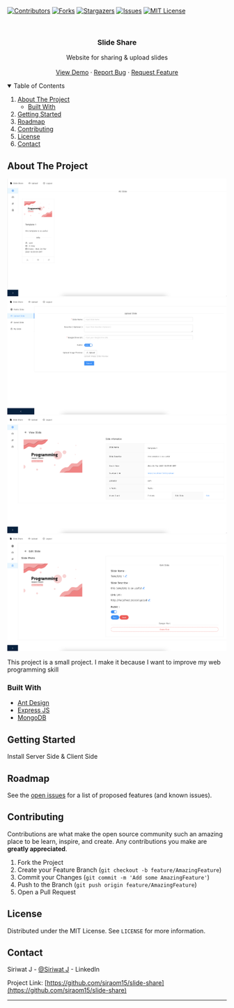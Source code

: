 <!--
*** Thanks for checking out the Best-README-Template. If you have a suggestion
*** that would make this better, please fork the repo and create a pull request
*** or simply open an issue with the tag "enhancement".
*** Thanks again! Now go create something AMAZING! :D
-->



<!-- PROJECT SHIELDS -->
<!--
*** I'm using markdown "reference style" links for readability.
*** Reference links are enclosed in brackets [ ] instead of parentheses ( ).
*** See the bottom of this document for the declaration of the reference variables
*** for contributors-url, forks-url, etc. This is an optional, concise syntax you may use.
*** https://www.markdownguide.org/basic-syntax/#reference-style-links
-->
[![Contributors][contributors-shield]][contributors-url]
[![Forks][forks-shield]][forks-url]
[![Stargazers][stars-shield]][stars-url]
[![Issues][issues-shield]][issues-url]
[![MIT License][license-shield]][license-url]



<!-- PROJECT LOGO -->
<br />
<p align="center">
  <!-- <a href="https://github.com/siraom15/slide-share">
    <img src="images/logo.png" alt="Logo" width="80" height="80">
  </a> -->

  <h3 align="center">Slide Share</h3>

  <p align="center">
    Website for sharing & upload slides 
    <br />
    <br />
    <a href="http://slide-share.vercel.app/">View Demo</a>
    ·
    <a href="https://github.com/siraom15/slide-share/issues">Report Bug</a>
    ·
    <a href="https://github.com/siraom15/slide-share/issues">Request Feature</a>
  </p>
</p>



<!-- TABLE OF CONTENTS -->
<details open="open">
  <summary>Table of Contents</summary>
  <ol>
    <li>
      <a href="#about-the-project">About The Project</a>
      <ul>
        <li><a href="#built-with">Built With</a></li>
      </ul>
    </li>
    <li>
      <a href="#getting-started">Getting Started</a>
      <ul>
        <!-- <li><a href="#prerequisites">Prerequisites</a></li> -->
        <!-- <li><a href="#installation">Installation</a></li> -->
      </ul>
    </li>
    <!-- <li><a href="#usage">Usage</a></li> -->
    <li><a href="#roadmap">Roadmap</a></li>
    <li><a href="#contributing">Contributing</a></li>
    <li><a href="#license">License</a></li>
    <li><a href="#contact">Contact</a></li>
  </ol>
</details>



<!-- ABOUT THE PROJECT -->
## About The Project

![Home](https://github.com/siraom15/slide-share/blob/main/images/home.png?raw=true)
![Upload](https://github.com/siraom15/slide-share/blob/main/images/upload.png?raw=true)
![view](https://github.com/siraom15/slide-share/blob/main/images/view.png?raw=true)
![edit](https://github.com/siraom15/slide-share/blob/main/images/edit.png?raw=true)

This project is a small project.
I make it because I want to improve my web programming skill

### Built With

* [Ant Design](https://ant.design)
* [Express JS](https://expressjs.com/)
* [MongoDB](https://www.mongodb.com/)



<!-- GETTING STARTED -->
## Getting Started

Install Server Side & Client Side

<!-- 
### Prerequisites

This is an example of how to list things you need to use the software and how to install them.
* npm
  ```sh
  npm install npm@latest -g
  ```
### Installation

1. Get a free API Key at [https://example.com](https://example.com)
2. Clone the repo
   ```sh
   git clone https://github.com/your_username_/Project-Name.git
   ```
3. Install NPM packages
   ```sh
   npm install
   ```
4. Enter your API in `config.js`
   ```JS
   const API_KEY = 'ENTER YOUR API';
   ``` -->



<!-- USAGE EXAMPLES -->
<!-- ## Usage

Use this space to show useful examples of how a project can be used. Additional screenshots, code examples and demos work well in this space. You may also link to more resources.

_For more examples, please refer to the [Documentation](https://example.com)_ -->



<!-- ROADMAP -->
## Roadmap

See the [open issues](https://github.com/siraom15/slide-share/issues) for a list of proposed features (and known issues).



<!-- CONTRIBUTING -->
## Contributing

Contributions are what make the open source community such an amazing place to be learn, inspire, and create. Any contributions you make are **greatly appreciated**.

1. Fork the Project
2. Create your Feature Branch (`git checkout -b feature/AmazingFeature`)
3. Commit your Changes (`git commit -m 'Add some AmazingFeature'`)
4. Push to the Branch (`git push origin feature/AmazingFeature`)
5. Open a Pull Request



<!-- LICENSE -->
## License

Distributed under the MIT License. See `LICENSE` for more information.



<!-- CONTACT -->
## Contact

Siriwat J - [@Siriwat J](https://www.linkedin.com/in/siriwat-j-174b0a1b7/) - LinkedIn

Project Link: [https://github.com/siraom15/slide-share](https://github.com/siraom15/slide-share)



---

<!-- MARKDOWN LINKS & IMAGES -->
<!-- https://www.markdownguide.org/basic-syntax/#reference-style-links -->
[contributors-shield]: https://img.shields.io/github/contributors/siraom15/slide-share.svg?style=for-the-badge
[contributors-url]: https://github.com/siraom15/slide-share/graphs/contributors
[forks-shield]: https://img.shields.io/github/forks/siraom15/slide-share.svg?style=for-the-badge
[forks-url]: https://github.com/siraom15/slide-share/network/members
[stars-shield]: https://img.shields.io/github/stars/siraom15/slide-share.svg?style=for-the-badge
[stars-url]: https://github.com/siraom15/slide-share/stargazers
[issues-shield]: https://img.shields.io/github/issues/siraom15/slide-share.svg?style=for-the-badge
[issues-url]: https://github.com/siraom15/slide-share/issues
[license-shield]: https://img.shields.io/github/license/siraom15/slide-share.svg?style=for-the-badge
[license-url]: https://github.com/siraom15/slide-share/blob/master/LICENSE.txt
[linkedin-shield]: https://img.shields.io/badge/-LinkedIn-black.svg?style=for-the-badge&logo=linkedin&colorB=555
[linkedin-url]: https://linkedin.com/in/othneildrew
[product-screenshot]: images/screenshot.png